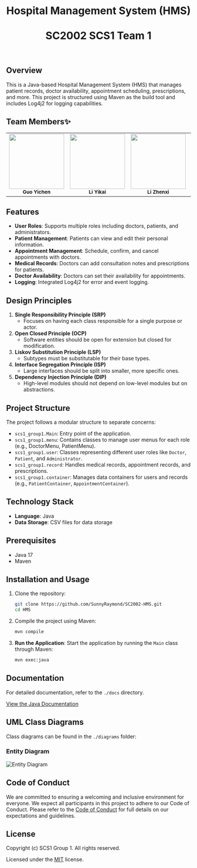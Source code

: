 <div align="center">

# Hospital Management System (HMS) <br/><br/> SC2002 SCS1 Team 1

</div>
<br/>

## Overview

This is a Java-based Hospital Management System (HMS) that manages patient records, doctor availability, appointment scheduling, prescriptions, and more. This project is structured using Maven as the build tool and includes Log4j2 for logging capabilities.

## Team Members✨

<table>
  <tr>
    <td align="center"><a href="https://github.com/SunnyRaymond" target="_blank"><img src="https://avatars.githubusercontent.com/u/112172601?v=4" width="150px;" alt=""/></a><br /><sub><b>Guo Yichen</b></sub><br /></td>
    <td align="center"><a href="https://github.com/lyk6666" target="_blank"><img src="https://avatars.githubusercontent.com/u/163702942?v=4" width="150px;" alt=""/></a><br /><sub><b>Li Yikai</b></sub><br /></td>
    <td align="center"><a href="https://github.com/zhenxi0901" target="_blank"><img src="https://avatars.githubusercontent.com/u/79646645?v=4" width="150px;" alt=""/></a><br /><sub><b>Li Zhenxi</b></sub><br /></td>
    <td align="center"><a href="https://github.com/xubin0" target="_blank"><img src="https://avatars.githubusercontent.com/u/163966946?v=4" width="150px;" alt=""/></a><br /><sub><b>Cai Xubin</b></sub><br /></td>
    <td align="center"><a href="https://github.com/Loeeeen" target="_blank"><img src="https://avatars.githubusercontent.com/u/164972577?v=4" width="150px;" alt=""/></a><br /><sub><b>Liang Jianpeng</b></sub><br /></td>
  </tr>
</table>

## Features

- **User Roles**: Supports multiple roles including doctors, patients, and administrators.
- **Patient Management**: Patients can view and edit their personal information.
- **Appointment Management**: Schedule, confirm, and cancel appointments with doctors.
- **Medical Records**: Doctors can add consultation notes and prescriptions for patients.
- **Doctor Availability**: Doctors can set their availability for appointments.
- **Logging**: Integrated Log4j2 for error and event logging.

## Design Principles

1. **Single Responsibility Principle (SRP)**
   - Focuses on having each class responsible for a single purpose or actor.
2. **Open Closed Principle (OCP)**
   - Software entities should be open for extension but closed for modification.
3. **Liskov Substitution Principle (LSP)**
   - Subtypes must be substitutable for their base types.
4. **Interface Segregation Principle (ISP)**
   - Large interfaces should be split into smaller, more specific ones.
5. **Dependency Injection Principle (DIP)**
   - High-level modules should not depend on low-level modules but on abstractions.

## Project Structure

The project follows a modular structure to separate concerns:

- `scs1_group1.Main`: Entry point of the application.
- `scs1_group1.menu`: Contains classes to manage user menus for each role (e.g., DoctorMenu, PatientMenu).
- `scs1_group1.user`: Classes representing different user roles like `Doctor`, `Patient`, and `Administrator`.
- `scs1_group1.record`: Handles medical records, appointment records, and prescriptions.
- `scs1_group1.container`: Manages data containers for users and records (e.g., `PatientContainer`, `AppointmentContainer`).

## Technology Stack

- **Language**: Java
- **Data Storage**: CSV files for data storage

## Prerequisites

- Java 17
- Maven

## Installation and Usage

1. Clone the repository:

   ```bash
   git clone https://github.com/SunnyRaymond/SC2002-HMS.git
   cd HMS
   ```

2. Compile the project using Maven:
   ```bash
   mvn compile
   ```
3. **Run the Application**:
   Start the application by running the `Main` class through Maven:
   ```bash
   mvn exec:java
   ```

## Documentation

For detailed documentation, refer to the `./docs` directory.

[View the Java Documentation](https://github.com/SunnyRaymond/SC2002-HMS)

## UML Class Diagrams

Class diagrams can be found in the `./diagrams` folder:

### Entity Diagram

![Entity Diagram](https://github.com/SunnyRaymond/SC2002-HMS)

## Code of Conduct

We are committed to ensuring a welcoming and inclusive environment for everyone. We expect all participants in this project to adhere to our Code of Conduct. Please refer to the [Code of Conduct](CODE_OF_CONDUCT.md) for full details on our expectations and guidelines.

## License

Copyright (c) SCS1 Group 1. All rights reserved.

Licensed under the [MIT](https://github.com/SunnyRaymond/SC2002-HMS) license.
